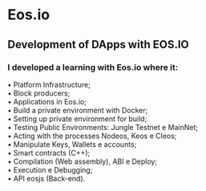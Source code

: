 #   Eos.io
##  Development of DApps with EOS.IO <br>

###  I developed a learning with Eos.io where it:<br>
  
  •  Platform Infrastructure;<br>
    •  Block producers;<br>
    • Applications in Eos.io;<br>
    • Build a private environment with Docker;<br>
    • Setting up private environment for build;<br>
    • Testing Public Environments: Jungle Testnet e MainNet;<br>
    • Acting with the processes Nodeos, Keos e Cleos;<br>
    • Manipulate Keys, Wallets e accounts;<br>
    • Smart contracts (C++);<br>
    • Compilation (Web assembly), ABI e Deploy;<br>
    • Execution e Debugging;<br>
    • API eosjs (Back-end).	<br>
